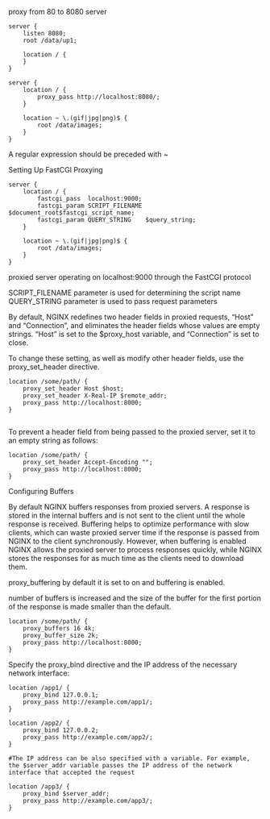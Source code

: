 proxy from 80 to 8080 server

```
server {
    listen 8080;
    root /data/up1;

    location / {
    }
}

server {
    location / {
        proxy_pass http://localhost:8080/;
    }

    location ~ \.(gif|jpg|png)$ {
        root /data/images;
    }
}
```

A regular expression should be preceded with ~


Setting Up FastCGI Proxying

```
server {
    location / {
        fastcgi_pass  localhost:9000;
        fastcgi_param SCRIPT_FILENAME $document_root$fastcgi_script_name;
        fastcgi_param QUERY_STRING    $query_string;
    }

    location ~ \.(gif|jpg|png)$ {
        root /data/images;
    }
}
```
proxied server operating on localhost:9000 through the FastCGI protocol


SCRIPT_FILENAME parameter is used for determining the script name
QUERY_STRING parameter is used to pass request parameters


By default, NGINX redefines two header fields in proxied requests, “Host” and “Connection”, and eliminates the header fields whose values are empty strings. “Host” is set to the $proxy_host variable, and “Connection” is set to close.

To change these setting, as well as modify other header fields, use the proxy_set_header directive. 

```
location /some/path/ {
    proxy_set_header Host $host;
    proxy_set_header X-Real-IP $remote_addr;
    proxy_pass http://localhost:8000;
}


```

To prevent a header field from being passed to the proxied server, set it to an empty string as follows:

```
location /some/path/ {
    proxy_set_header Accept-Encoding "";
    proxy_pass http://localhost:8000;
}
```

Configuring Buffers

By default NGINX buffers responses from proxied servers. A response is stored in the internal buffers and is not sent to the client until the whole response is received. Buffering helps to optimize performance with slow clients, which can waste proxied server time if the response is passed from NGINX to the client synchronously. However, when buffering is enabled NGINX allows the proxied server to process responses quickly, while NGINX stores the responses for as much time as the clients need to download them.

proxy_buffering by default it is set to on and buffering is enabled.


number of buffers is increased and the size of the buffer for the first portion of the response is made smaller than the default.
```
location /some/path/ {
    proxy_buffers 16 4k;
    proxy_buffer_size 2k;
    proxy_pass http://localhost:8000;
}
```

Specify the proxy_bind directive and the IP address of the necessary network interface:

```
location /app1/ {
    proxy_bind 127.0.0.1;
    proxy_pass http://example.com/app1/;
}

location /app2/ {
    proxy_bind 127.0.0.2;
    proxy_pass http://example.com/app2/;
}

#The IP address can be also specified with a variable. For example, the $server_addr variable passes the IP address of the network interface that accepted the request

location /app3/ {
    proxy_bind $server_addr;
    proxy_pass http://example.com/app3/;
}
```

